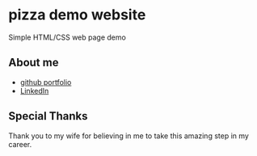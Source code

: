 # pizza demo website

Simple HTML/CSS web page demo

## About me

* [github portfolio](https://github.com/zompocalypse)
* [LinkedIn](https://www.linkedin.com/in/jason-stankevich-a798469a/)

## Special Thanks

Thank you to my wife for believing in me to take this amazing step in my career.
